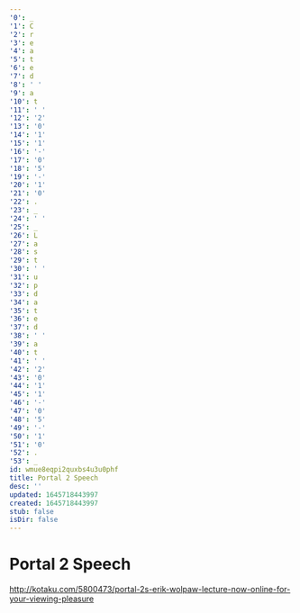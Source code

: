 ```yaml
---
'0': _
'1': C
'2': r
'3': e
'4': a
'5': t
'6': e
'7': d
'8': ' '
'9': a
'10': t
'11': ' '
'12': '2'
'13': '0'
'14': '1'
'15': '1'
'16': '-'
'17': '0'
'18': '5'
'19': '-'
'20': '1'
'21': '0'
'22': .
'23': _
'24': ' '
'25': _
'26': L
'27': a
'28': s
'29': t
'30': ' '
'31': u
'32': p
'33': d
'34': a
'35': t
'36': e
'37': d
'38': ' '
'39': a
'40': t
'41': ' '
'42': '2'
'43': '0'
'44': '1'
'45': '1'
'46': '-'
'47': '0'
'48': '5'
'49': '-'
'50': '1'
'51': '0'
'52': .
'53': _
id: wmue8eqpi2quxbs4u3u0phf
title: Portal 2 Speech
desc: ''
updated: 1645718443997
created: 1645718443997
stub: false
isDir: false
---
```


# Portal 2 Speech


<http://kotaku.com/5800473/portal-2s-erik-wolpaw-lecture-now-online-for-your-viewing-pleasure>

